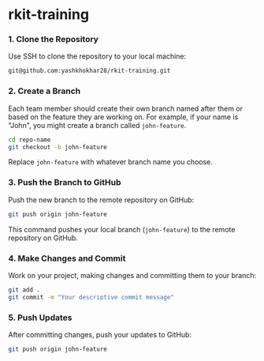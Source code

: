 # rkit-training

### **1. Clone the Repository**

Use SSH to clone the repository to your local machine:

```bash
git@github.com:yashkhokhar28/rkit-training.git
```

### **2. Create a Branch**

Each team member should create their own branch named after them or based on the feature they are working on. For example, if your name is "John", you might create a branch called `john-feature`.

```bash
cd repo-name
git checkout -b john-feature
```

Replace `john-feature` with whatever branch name you choose.

### **3. Push the Branch to GitHub**

Push the new branch to the remote repository on GitHub:

```bash
git push origin john-feature
```

This command pushes your local branch (`john-feature`) to the remote repository on GitHub.

### **4. Make Changes and Commit**

Work on your project, making changes and committing them to your branch:

```bash
git add .
git commit -m "Your descriptive commit message"
```

### **5. Push Updates**

After committing changes, push your updates to GitHub:

```bash
git push origin john-feature
```
